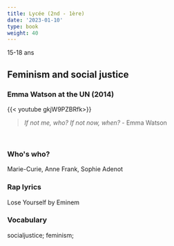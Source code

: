 ```yaml
---
title: Lycée (2nd - 1ère)
date: '2023-01-10'
type: book
weight: 40
---
```


15-18 ans

<!--more-->

## Feminism and social justice

### Emma Watson at the UN (2014)

{{< youtube gkjW9PZBRfk>}}

> _If not me, who? If not now, when?_ - Emma Watson
<br> 

### Who's who?

Marie-Curie, Anne Frank, Sophie Adenot

### Rap lyrics

Lose Yourself by Eminem

### Vocabulary

socialjustice; feminism;